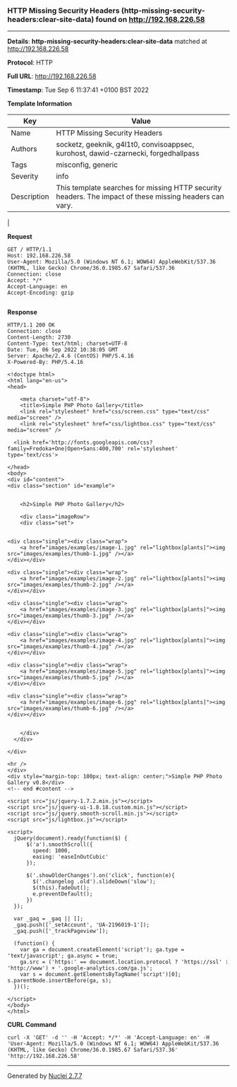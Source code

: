 ### HTTP Missing Security Headers (http-missing-security-headers:clear-site-data) found on http://192.168.226.58
---
**Details**: **http-missing-security-headers:clear-site-data**  matched at http://192.168.226.58

**Protocol**: HTTP

**Full URL**: http://192.168.226.58

**Timestamp**: Tue Sep 6 11:37:41 +0100 BST 2022

**Template Information**

| Key | Value |
|---|---|
| Name | HTTP Missing Security Headers |
| Authors | socketz, geeknik, g4l1t0, convisoappsec, kurohost, dawid-czarnecki, forgedhallpass |
| Tags | misconfig, generic |
| Severity | info |
| Description | This template searches for missing HTTP security headers. The impact of these missing headers can vary.
 |

**Request**
```http
GET / HTTP/1.1
Host: 192.168.226.58
User-Agent: Mozilla/5.0 (Windows NT 6.1; WOW64) AppleWebKit/537.36 (KHTML, like Gecko) Chrome/36.0.1985.67 Safari/537.36
Connection: close
Accept: */*
Accept-Language: en
Accept-Encoding: gzip


```

**Response**
```http
HTTP/1.1 200 OK
Connection: close
Content-Length: 2730
Content-Type: text/html; charset=UTF-8
Date: Tue, 06 Sep 2022 10:38:05 GMT
Server: Apache/2.4.6 (CentOS) PHP/5.4.16
X-Powered-By: PHP/5.4.16

<!doctype html>
<html lang="en-us">
<head>

	<meta charset="utf-8">
	<title>Simple PHP Photo Gallery</title>
	<link rel="stylesheet" href="css/screen.css" type="text/css" media="screen" />
	<link rel="stylesheet" href="css/lightbox.css" type="text/css" media="screen" />

  <link href='http://fonts.googleapis.com/css?family=Fredoka+One|Open+Sans:400,700' rel='stylesheet' type='text/css'>

</head>
<body>
<div id="content">
<div class="section" id="example">


	<h2>Simple PHP Photo Gallery</h2>

	<div class="imageRow">
  	<div class="set">
	

<div class="single"><div class="wrap">
	<a href="images/examples/image-1.jpg" rel="lightbox[plants]"><img src="images/examples/thumb-1.jpg" /></a>
</div></div>

<div class="single"><div class="wrap">
	<a href="images/examples/image-2.jpg" rel="lightbox[plants]"><img src="images/examples/thumb-2.jpg" /></a>
</div></div>

<div class="single"><div class="wrap">
	<a href="images/examples/image-3.jpg" rel="lightbox[plants]"><img src="images/examples/thumb-3.jpg" /></a>
</div></div>

<div class="single"><div class="wrap">
	<a href="images/examples/image-4.jpg" rel="lightbox[plants]"><img src="images/examples/thumb-4.jpg" /></a>
</div></div>

<div class="single"><div class="wrap">
	<a href="images/examples/image-5.jpg" rel="lightbox[plants]"><img src="images/examples/thumb-5.jpg" /></a>
</div></div>

<div class="single"><div class="wrap">
	<a href="images/examples/image-6.jpg" rel="lightbox[plants]"><img src="images/examples/thumb-6.jpg" /></a>
</div></div>

		
  	</div>
  </div>
	
</div>

<hr />
</div>
<div style="margin-top: 100px; text-align: center;">Simple PHP Photo Gallery v0.8</div>
<!-- end #content -->

<script src="js/jquery-1.7.2.min.js"></script>
<script src="js/jquery-ui-1.8.18.custom.min.js"></script>
<script src="js/jquery.smooth-scroll.min.js"></script>
<script src="js/lightbox.js"></script>

<script>
  jQuery(document).ready(function($) {
      $('a').smoothScroll({
        speed: 1000,
        easing: 'easeInOutCubic'
      });

      $('.showOlderChanges').on('click', function(e){
        $('.changelog .old').slideDown('slow');
        $(this).fadeOut();
        e.preventDefault();
      })
  });

  var _gaq = _gaq || [];
  _gaq.push(['_setAccount', 'UA-2196019-1']);
  _gaq.push(['_trackPageview']);

  (function() {
    var ga = document.createElement('script'); ga.type = 'text/javascript'; ga.async = true;
    ga.src = ('https:' == document.location.protocol ? 'https://ssl' : 'http://www') + '.google-analytics.com/ga.js';
    var s = document.getElementsByTagName('script')[0]; s.parentNode.insertBefore(ga, s);
  })();

</script>
</body>
</html>

```


**CURL Command**
```
curl -X 'GET' -d '' -H 'Accept: */*' -H 'Accept-Language: en' -H 'User-Agent: Mozilla/5.0 (Windows NT 6.1; WOW64) AppleWebKit/537.36 (KHTML, like Gecko) Chrome/36.0.1985.67 Safari/537.36' 'http://192.168.226.58'
```
---
Generated by [Nuclei 2.7.7](https://github.com/projectdiscovery/nuclei)